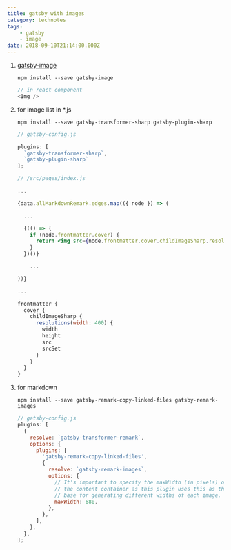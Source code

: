 ```yaml
---
title: gatsby with images
category: technotes
tags:
    - gatsby
    - image
date: 2018-09-10T21:14:00.000Z
---
```


1. [gatsby-image](https://www.gatsbyjs.org/packages/gatsby-image/) 

    ```shell
    npm install --save gatsby-image
    ```

    ```javascript
    // in react component
    <Img />
    ```

    

2. for image list in *.js

   ```shell
   npm install --save gatsby-transformer-sharp gatsby-plugin-sharp
   ```

    ```javascript
    // gatsby-config.js

    plugins: [
      `gatsby-transformer-sharp`,
      `gatsby-plugin-sharp`
    ];
    ```

    ```jsx
    // /src/pages/index.js

    ...

    {data.allMarkdownRemark.edges.map(({ node }) => (

      ...

      {(() => {
        if (node.frontmatter.cover) {
          return <img src={node.frontmatter.cover.childImageSharp.resolutions.src} style={{ height: "100%", border: "1px solid #eee" }} />
        }
      })()}

        ...

    ))}

    ...

    frontmatter {
      cover {
        childImageSharp {
          resolutions(width: 400) {
            width
            height
            src
            srcSet
          }
        }
      }
    }
    ```



3. for markdown 

    ```shell
    npm install --save gatsby-remark-copy-linked-files gatsby-remark-images
    ```

    ```javascript
    // gatsby-config.js
    plugins: [
      {
        resolve: `gatsby-transformer-remark`,
        options: {
          plugins: [
            'gatsby-remark-copy-linked-files',
            {
              resolve: `gatsby-remark-images`,
              options: {
                // It's important to specify the maxWidth (in pixels) of
                // the content container as this plugin uses this as the
                // base for generating different widths of each image.
                maxWidth: 680,
              },
            }, 
          ],
        },
      },
    ];
    ```
